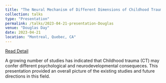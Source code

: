 ```yaml
---
title: "The Neural Mechanism of Different Dimensions of Childhood Trauma affecting Depression"
collection: talks
type: "Presentation"
permalink: /talks/2023-04-21-presentation-Douglas
venue: "Douglas Day"
date: 2023-04-21
location: "Montreal, Quebec, CA"
---
```

[Read Detail](/talks/2023-04-21-presentation-Douglas)

A growing number of studies has indicated that Childhood trauma (CT) may confer different psychological and neurodevelopmental consequeces.
This presentation provided an overall picture of the existing studies and future directions in this field. 


